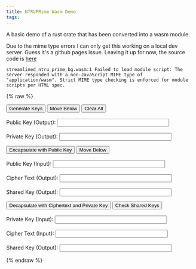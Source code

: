 ```yaml
---
title: NTRUPRime Wasm Demo
tags:
---
```

A basic demo of a rust crate that has been converted into a wasm module.

Due to the mime type errors I can only get this working on a local dev server. Guess it's a github pages issue. Leaving it up for now, the source code is [here](https://github.com/MitchellBerry/blog-source/tree/master/source/scripts)

```text
streamlined_ntru_prime_bg.wasm:1 Failed to load module script: The server responded with a non-JavaScript MIME type of "application/wasm". Strict MIME type checking is enforced for module scripts per HTML spec.
```

<!--more-->

<script src="/scripts/bootstrap.js"></script>
{% raw %}
    <p><button id="generatekey">Generate Keys</button> 
        <button id="movebelow">Move Below</button>
        <button id="clear">Clear All</button>
        <br><br>
        Public  Key (Output): <input style="width: 300px;" type="text" id="pubkeybox" > 
        <br><br>
        Private Key (Output): <input style="width: 300px;" type="text" id="privkeybox"></p>
    <p><button id="encapsulate">Encapsulate with Public Key</button> 
        <button id="movebelow2">Move Below</button>
        <br><br>
        Public  Key (Input): <input style="width: 300px;" type="text" id="pubkeybox2" >
        <br><br>
        Cipher Text (Output): <input style="width: 300px;" type="text" id="ciphertext" >
        <br><br>
        Shared Key (Output): <input style="width: 300px;" type="text" id="sharedkey"></p>
    <p><button id="decapsulate">Decapsulate with Ciphertext and Private Key</button>
        <button id="check">Check Shared Keys</button>
        <br><br>
        Private Key (Input): <input style="width: 300px;" type="text" id="privkeybox2">
        <br><br> 
        Cipher Text (Input): <input style="width: 300px;" type="text" id="ciphertext2" >
        <br><br>
        Shared Key (Output): <input style="width: 300px;" type="text" id="sharedkey2"></p>
    

{% endraw %}